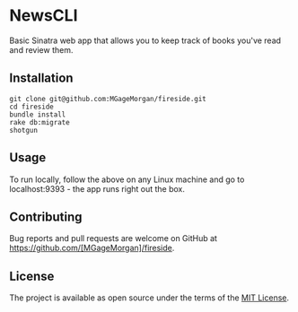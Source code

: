 # NewsCLI
Basic Sinatra web app that allows you to keep track of books you've read and review them.

## Installation
```
git clone git@github.com:MGageMorgan/fireside.git
cd fireside
bundle install
rake db:migrate
shotgun
```

## Usage
To run locally, follow the above on any Linux machine and go to localhost:9393 - the app runs right out the box.

## Contributing
Bug reports and pull requests are welcome on GitHub at https://github.com/[MGageMorgan]/fireside.

## License
The project is available as open source under the terms of the [MIT License](https://opensource.org/licenses/MIT).
